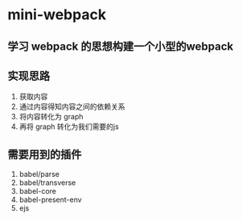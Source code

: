 # mini-webpack

## 学习 webpack 的思想构建一个小型的webpack

## 实现思路

1. 获取内容
2. 通过内容得知内容之间的依赖关系
3. 将内容转化为 graph
4. 再将 graph 转化为我们需要的js

## 需要用到的插件

1. babel/parse
2. babel/transverse
3. babel-core
4. babel-present-env
5. ejs
